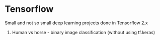 # Tensorflow
Small and not so small deep learning projects done in Tensorflow 2.x

1. Human vs horse - binary image classification (without using tf.keras)
